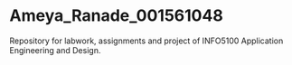 # Ameya_Ranade_001561048
Repository for labwork, assignments and project of INFO5100 Application Engineering and Design.

